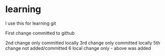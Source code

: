 # learning
I use this for learning git

First change committed to github

2nd change only committed locally
3rd change only committed locally
5th change not added/committed
6 local change only - above was added